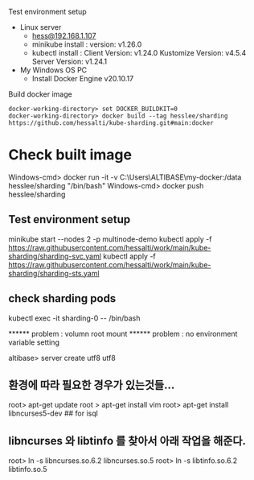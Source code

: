 Test environment setup
- Linux server
  - hess@192.168.1.107
  - minikube install : version: v1.26.0
  - kubectl install : Client Version: v1.24.0  Kustomize Version: v4.5.4  Server Version: v1.24.1
- My Windows OS PC
  - Install Docker Engine v20.10.17

Build docker image
```
docker-working-directory> set DOCKER_BUILDKIT=0
docker-working-directory> docker build --tag hesslee/sharding https://github.com/hessalti/kube-sharding.git#main:docker
```

# Check built image
Windows-cmd> docker run -it -v C:\Users\ALTIBASE\my-docker:/data  hesslee/sharding   "/bin/bash"
Windows-cmd> docker push hesslee/sharding

## Test environment setup

minikube start --nodes 2 -p multinode-demo
kubectl apply -f https://raw.githubusercontent.com/hessalti/work/main/kube-sharding/sharding-svc.yaml
kubectl apply -f https://raw.githubusercontent.com/hessalti/work/main/kube-sharding/sharding-sts.yaml
## check sharding pods
kubectl exec -it sharding-0 -- /bin/bash

****** problem : volumn root mount
****** problem : no environment variable setting

altibase> server create utf8 utf8
## 환경에 따라 필요한 경우가 있는것들... 
root> apt-get update
root > apt-get install vim
root> apt-get install libncurses5-dev  ## for isql
## libncurses 와 libtinfo 를 찾아서 아래 작업을 해준다.
root> ln -s libncurses.so.6.2 libncurses.so.5
root> ln -s libtinfo.so.6.2 libtinfo.so.5
